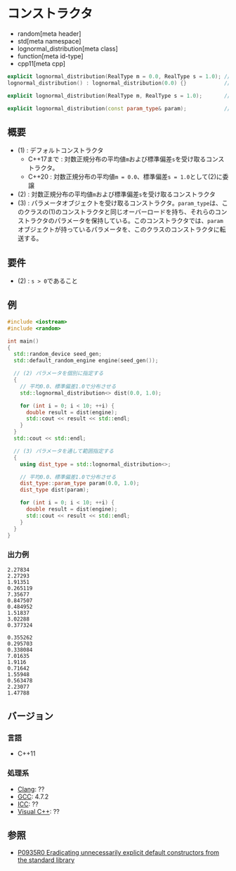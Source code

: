 # コンストラクタ
* random[meta header]
* std[meta namespace]
* lognormal_distribution[meta class]
* function[meta id-type]
* cpp11[meta cpp]

```cpp
explicit lognormal_distribution(RealType m = 0.0, RealType s = 1.0); // (1)
lognormal_distribution() : lognormal_distribution(0.0) {}            // (1) C++20

explicit lognormal_distribution(RealType m, RealType s = 1.0);       // (2) C++20

explicit lognormal_distribution(const param_type& param);            // (3)
```

## 概要

- (1) : デフォルトコンストラクタ
    - C++17まで : 対数正規分布の平均値`m`および標準偏差`s`を受け取るコンストラクタ。
    - C++20 : 対数正規分布の平均値`m = 0.0`、標準偏差`s = 1.0`として(2)に委譲
- (2) : 対数正規分布の平均値`m`および標準偏差`s`を受け取るコンストラクタ
- (3) : パラメータオブジェクトを受け取るコンストラクタ。`param_type`は、このクラスの(1)のコンストラクタと同じオーバーロードを持ち、それらのコンストラクタのパラメータを保持している。このコンストラクタでは、`param`オブジェクトが持っているパラメータを、このクラスのコンストラクタに転送する。


## 要件
- (2) : `s > 0`であること


## 例
```cpp example
#include <iostream>
#include <random>

int main()
{
  std::random_device seed_gen;
  std::default_random_engine engine(seed_gen());

  // (2) パラメータを個別に指定する
  {
    // 平均0.0、標準偏差1.0で分布させる
    std::lognormal_distribution<> dist(0.0, 1.0);

    for (int i = 0; i < 10; ++i) {
      double result = dist(engine);
      std::cout << result << std::endl;
    }
  }
  std::cout << std::endl;

  // (3) パラメータを通して範囲指定する
  {
    using dist_type = std::lognormal_distribution<>;

    // 平均0.0、標準偏差1.0で分布させる
    dist_type::param_type param(0.0, 1.0);
    dist_type dist(param);

    for (int i = 0; i < 10; ++i) {
      double result = dist(engine);
      std::cout << result << std::endl;
    }
  }
}
```

### 出力例
```
2.27834
2.27293
1.91351
0.265119
7.35677
0.847507
0.484952
1.51837
3.02288
0.377324

0.355262
0.295703
0.338084
7.01635
1.9116
0.71642
1.55948
0.563478
2.23077
1.47788
```

## バージョン
### 言語
- C++11

### 処理系
- [Clang](/implementation.md#clang): ??
- [GCC](/implementation.md#gcc): 4.7.2
- [ICC](/implementation.md#icc): ??
- [Visual C++](/implementation.md#visual_cpp): ??


## 参照

- [P0935R0 Eradicating unnecessarily explicit default constructors from the standard library](http://www.open-std.org/jtc1/sc22/wg21/docs/papers/2018/p0935r0.html)